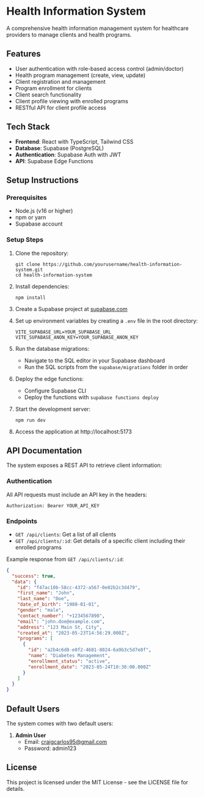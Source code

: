 # Health Information System

A comprehensive health information management system for healthcare providers to manage clients and health programs.

## Features

- User authentication with role-based access control (admin/doctor)
- Health program management (create, view, update)
- Client registration and management
- Program enrollment for clients
- Client search functionality
- Client profile viewing with enrolled programs
- RESTful API for client profile access

## Tech Stack

- **Frontend**: React with TypeScript, Tailwind CSS
- **Database**: Supabase (PostgreSQL)
- **Authentication**: Supabase Auth with JWT
- **API**: Supabase Edge Functions

## Setup Instructions

### Prerequisites

- Node.js (v16 or higher)
- npm or yarn
- Supabase account

### Setup Steps

1. Clone the repository:
   ```
   git clone https://github.com/yourusername/health-information-system.git
   cd health-information-system
   ```

2. Install dependencies:
   ```
   npm install
   ```

3. Create a Supabase project at [supabase.com](https://supabase.com)

4. Set up environment variables by creating a `.env` file in the root directory:
   ```
   VITE_SUPABASE_URL=YOUR_SUPABASE_URL
   VITE_SUPABASE_ANON_KEY=YOUR_SUPABASE_ANON_KEY
   ```

5. Run the database migrations:
   - Navigate to the SQL editor in your Supabase dashboard
   - Run the SQL scripts from the `supabase/migrations` folder in order

6. Deploy the edge functions:
   - Configure Supabase CLI
   - Deploy the functions with `supabase functions deploy`

7. Start the development server:
   ```
   npm run dev
   ```

8. Access the application at http://localhost:5173

## API Documentation

The system exposes a REST API to retrieve client information:

### Authentication

All API requests must include an API key in the headers:
```
Authorization: Bearer YOUR_API_KEY
```

### Endpoints

- `GET /api/clients`: Get a list of all clients
- `GET /api/clients/:id`: Get details of a specific client including their enrolled programs

Example response from `GET /api/clients/:id`:
```json
{
  "success": true,
  "data": {
    "id": "f47ac10b-58cc-4372-a567-0e02b2c3d479",
    "first_name": "John",
    "last_name": "Doe",
    "date_of_birth": "1980-01-01",
    "gender": "male",
    "contact_number": "+1234567890",
    "email": "john.doe@example.com",
    "address": "123 Main St, City",
    "created_at": "2023-05-23T14:56:29.000Z",
    "programs": [
      {
        "id": "a2b4c6d8-e0f2-4681-8024-6a9b3c5d7e8f",
        "name": "Diabetes Management",
        "enrollment_status": "active",
        "enrollment_date": "2023-05-24T10:30:00.000Z"
      }
    ]
  }
}
```

## Default Users

The system comes with two default users:

1. **Admin User**
   - Email: craigcarlos95@gmail.com
   - Password: admin123

## License

This project is licensed under the MIT License - see the LICENSE file for details.